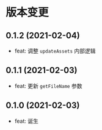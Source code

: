 # 版本变更

## 0.1.2 (2021-02-04)

- feat: 调整 `updateAssets` 内部逻辑

## 0.1.1 (2021-02-03)

- feat: 更新 `getFileName` 参数

## 0.1.0 (2021-02-03)

- feat: 诞生
